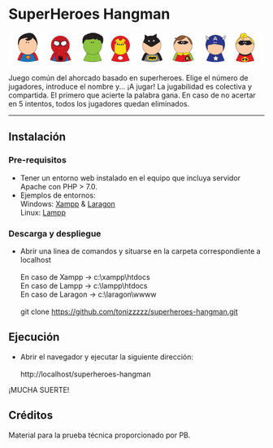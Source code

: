 # SuperHeroes Hangman

<div align="center">
        <img
            alt="SuperHeroes Hangman"
            src="https://github.com/tonizzzzz/superheroes-hangman/blob/main/src/img/header.png?raw=true"
            />
</div>
<br />
Juego común del ahorcado basado en superheroes. 
Elige el número de jugadores, introduce el nombre y... ¡A jugar!
La jugabilidad es colectiva y compartida.
El primero que acierte la palabra gana.
En caso de no acertar en 5 intentos, todos los jugadores quedan eliminados.

---

## Instalación

### Pre-requisitos

- Tener un entorno web instalado en el equipo que incluya servidor Apache con PHP > 7.0.<br>
- Ejemplos de entornos:<br>
Windows: [Xampp](https://www.apachefriends.org/es/index.html) & [Laragon](https://laragon.org)<br>
Linux: [Lampp](https://www.apachefriends.org/es/download.html)<br>


### Descarga y despliegue

- Abrir una linea de comandos y situarse en la carpeta correspondiente a localhost<br><br>
En caso de Xampp -> c:\xampp\htdocs<br>
En caso de Lampp -> c:\lampp\htdocs<br>
En caso de Laragon -> c:\laragon\wwww<br><br>
    git clone https://github.com/tonizzzzz/superheroes-hangman.git

## Ejecución

- Abrir el navegador y ejecutar la siguiente dirección:<br><br>
    http://localhost/superheroes-hangman

¡MUCHA SUERTE!

## Créditos

Material para la prueba técnica proporcionado por PB.

